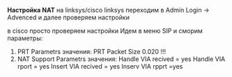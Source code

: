 **Настройка NAT**
на linksys/cisco
linksys переходим в Admin Login -> Advenced и далее проверяем настройки

в cisco просто проверяем настройки
Идем в меню SIP и сморим параметры:
1) PRT Parametrs 
значения: PRT Packet Size 0.020 !!!
2) NAT Support Parametrs 
значения: 
Handle VIA recived = yes
Handle VIA rport = yes
Insert VIA recived = yes
Inserv VIA rpprt =yes

